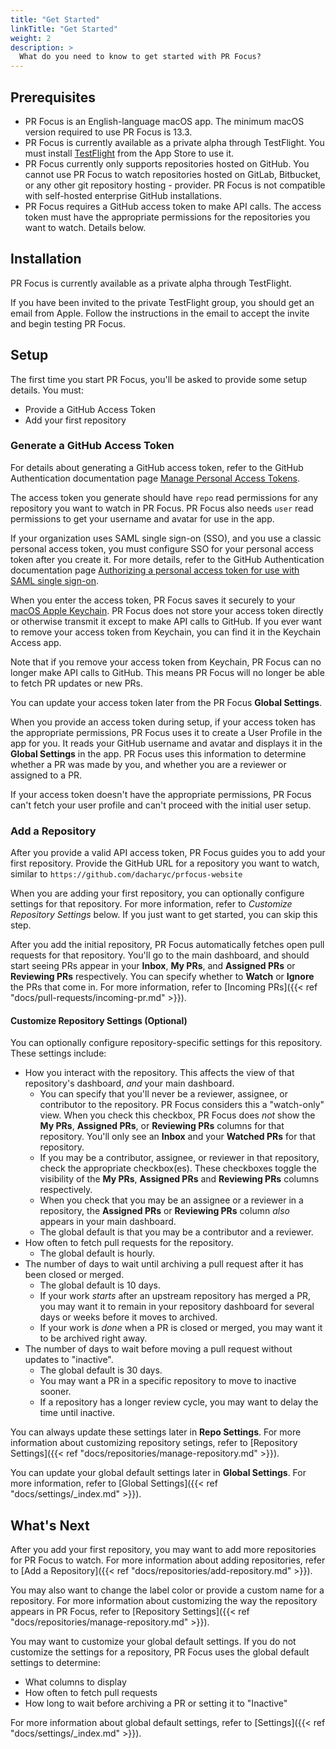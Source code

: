 ```yaml
---
title: "Get Started"
linkTitle: "Get Started"
weight: 2
description: >
  What do you need to know to get started with PR Focus?
---
```


## Prerequisites

- PR Focus is an English-language macOS app. The minimum macOS version required to use PR Focus is 13.3.
- PR Focus is currently available as a private alpha through TestFlight. You must install [TestFlight](https://apps.apple.com/us/app/testflight/id899247664) from the App Store to use it.
- PR Focus currently only supports repositories hosted on GitHub. You cannot use PR Focus to watch repositories hosted on GitLab, Bitbucket, or any other git repository hosting - provider. PR Focus is not compatible with self-hosted enterprise GitHub installations.
- PR Focus requires a GitHub access token to make API calls. The access token must have the appropriate permissions for the repositories you want to watch. Details below.

## Installation

PR Focus is currently available as a private alpha through TestFlight. 

If you have been invited to the private TestFlight group, you should get an email from Apple. Follow the instructions in the email to accept the invite and begin testing PR Focus.

## Setup

The first time you start PR Focus, you'll be asked to provide some setup details. You must:

- Provide a GitHub Access Token
- Add your first repository

### Generate a GitHub Access Token

For details about generating a GitHub access token, refer to the GitHub Authentication documentation page [Manage Personal Access Tokens](https://docs.github.com/en/authentication/keeping-your-account-and-data-secure/managing-your-personal-access-tokens).

The access token you generate should have `repo` read permissions for any repository you want to watch in PR Focus. PR Focus also needs `user` read permissions to get your username and avatar for use in the app.

If your organization uses SAML single sign-on (SSO), and you use a classic personal access token, you must configure SSO for your personal access token after you create it. For more details, refer to the GitHub Authentication documentation page [Authorizing a personal access token for use with SAML single sign-on](https://docs.github.com/en/enterprise-cloud@latest/authentication/authenticating-with-saml-single-sign-on/authorizing-a-personal-access-token-for-use-with-saml-single-sign-on).

When you enter the access token, PR Focus saves it securely to your [macOS Apple Keychain](https://support.apple.com/guide/mac-help/use-keychains-to-store-passwords-mchlf375f392/mac). PR Focus does not store your access token directly or otherwise transmit it except to make API calls to GitHub. If you ever want to remove your access token from Keychain, you can find it in the Keychain Access app. 

Note that if you remove your access token from Keychain, PR Focus can no longer make API calls to GitHub. This means PR Focus will no longer be able to fetch PR updates or new PRs.

You can update your access token later from the PR Focus **Global Settings**.

When you provide an access token during setup, if your access token has the appropriate permissions, PR Focus uses it to create a User Profile in the app for you. It reads your GitHub username and avatar and displays it in the **Global Settings** in the app. PR Focus uses this information to determine whether a PR was made by you, and whether you are a reviewer or assigned to a PR.

If your access token doesn't have the appropriate permissions, PR Focus can't fetch your user profile and can't proceed with the initial user setup.

### Add a Repository

After you provide a valid API access token, PR Focus guides you to add your first repository. Provide the GitHub URL for a repository you want to watch, similar to `https://github.com/dacharyc/prfocus-website`

When you are adding your first repository, you can optionally configure settings for that repository. For more information, refer to *Customize Repository Settings* below. If you just want to get started, you can skip this step.

After you add the initial repository, PR Focus automatically fetches open pull requests for that repository. You'll go to the main dashboard, and should start seeing PRs appear in your **Inbox**, **My PRs**, and **Assigned PRs** or **Reviewing PRs** respectively. You can specify whether to **Watch** or **Ignore** the PRs that come in. For more information, refer to [Incoming PRs]({{< ref "docs/pull-requests/incoming-pr.md" >}}).

#### Customize Repository Settings (Optional)

You can optionally configure repository-specific settings for this repository. These settings include:

- How you interact with the repository. This affects the view of that repository's dashboard, *and* your main dashboard.
  - You can specify that you'll never be a reviewer, assignee, or contributor to the repository. PR Focus considers this a "watch-only" view. When you check this checkbox, PR Focus does *not* show the **My PRs**, **Assigned PRs**, or **Reviewing PRs** columns for that repository. You'll only see an **Inbox** and your **Watched PRs** for that repository.
  - If you may be a contributor, assignee, or reviewer in that repository, check the appropriate checkbox(es). These checkboxes toggle the visibility of the **My PRs**, **Assigned PRs** and **Reviewing PRs** columns respectively.
  - When you check that you may be an assignee or a reviewer in a repository, the **Assigned PRs** or **Reviewing PRs** column *also* appears in your main dashboard.
  - The global default is that you may be a contributor and a reviewer.
- How often to fetch pull requests for the repository.
  - The global default is hourly.
- The number of days to wait until archiving a pull request after it has been closed or merged. 
  - The global default is 10 days.
  - If your work *starts* after an upstream repository has merged a PR, you may want it to remain in your repository dashboard for several days or weeks before it moves to archived.
  - If your work is *done* when a PR is closed or merged, you may want it to be archived right away. 
- The number of days to wait before moving a pull request without updates to "inactive".
  - The global default is 30 days.
  - You may want a PR in a specific repository to move to inactive sooner.
  - If a repository has a longer review cycle, you may want to delay the time until inactive.

You can always update these settings later in **Repo Settings**. For more information about customizing repository setings, refer to [Repository Settings]({{< ref "docs/repositories/manage-repository.md" >}}).

You can update your global default settings later in **Global Settings**. For more information, refer to [Global Settings]({{< ref "docs/settings/_index.md" >}}).

## What's Next

After you add your first repository, you may want to add more repositories for PR Focus to watch. For more information about adding repositories, refer to [Add a Repository]({{< ref "docs/repositories/add-repository.md" >}}).

You may also want to change the label color or provide a custom name for a repository. For more information about customizing the way the repository appears in PR Focus, refer to [Repository Settings]({{< ref "docs/repositories/manage-repository.md" >}}).

You may want to customize your global default settings. If you do not customize the settings for a repository, PR Focus uses the global default settings to determine:

- What columns to display
- How often to fetch pull requests
- How long to wait before archiving a PR or setting it to "Inactive"

For more information about global default settings, refer to [Settings]({{< ref "docs/settings/_index.md" >}}).
